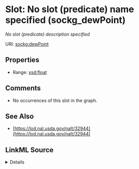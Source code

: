 

# Slot: No slot (predicate) name specified (sockg_dewPoint)


_No slot (predicate) description specified_







URI: [sockg:dewPoint](https://idir.uta.edu/sockg-ontology/docs/dewPoint)



<!-- no inheritance hierarchy -->








## Properties

* Range: [xsd:float](http://www.w3.org/2001/XMLSchema#float)





## Comments

* No occurrences of this slot in the graph.

## See Also

* [https://lod.nal.usda.gov/nalt/32944](https://lod.nal.usda.gov/nalt/32944)



## LinkML Source

<details>

```yaml
name: sockg_dewPoint
description: No slot (predicate) description specified
title: No slot (predicate) name specified
comments:
- No occurrences of this slot in the graph.
from_schema: soc-kg
see_also:
- https://lod.nal.usda.gov/nalt/32944
rank: 1000
domain: sockg_WeatherObservation
slot_uri: sockg:dewPoint
alias: sockg_dewPoint
range: float

```
</details>